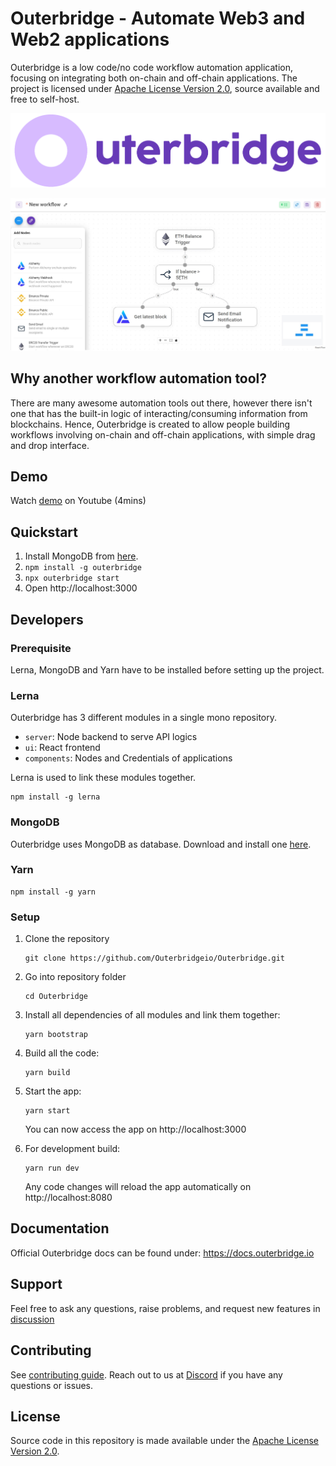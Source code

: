 # Outerbridge - Automate Web3 and Web2 applications

Outerbridge is a low code/no code workflow automation application, focusing on integrating both on-chain and off-chain applications. The project is licensed under [Apache License Version 2.0](LICENSE.md), source available and free to self-host.

![Outerbridge](./assets/outerbridge_brand.png)

![Outerbridge Screenshot](./assets/screenshot_outerbridge.jpg)

## Why another workflow automation tool?

There are many awesome automation tools out there, however there isn't one that has the built-in logic of interacting/consuming information from blockchains. Hence, Outerbridge is created to allow people building workflows involving on-chain and off-chain applications, with simple drag and drop interface. 

## Demo
Watch [demo](https://www.youtube.com/watch?v=x-AfrkKvZ4M) on Youtube (4mins)

## Quickstart
1. Install MongoDB from [here](https://www.mongodb.com/try/download/community?tck=docs_server).
1. `npm install -g outerbridge`
2. `npx outerbridge start`
3. Open http://localhost:3000


## Developers

### Prerequisite
Lerna, MongoDB and Yarn have to be installed before setting up the project.

### Lerna
Outerbridge has 3 different modules in a single mono repository.
- `server`: Node backend to serve API logics
- `ui`: React frontend
- `components`: Nodes and Credentials of applications

Lerna is used to link these modules together.
```
npm install -g lerna
```

### MongoDB
Outerbridge uses MongoDB as database. Download and install one [here](https://www.mongodb.com/try/download/community?tck=docs_server).

### Yarn
```
npm install -g yarn
```

### Setup
1. Clone the repository
	```
	git clone https://github.com/Outerbridgeio/Outerbridge.git
	```

2. Go into repository folder
	```
	cd Outerbridge
	```

3. Install all dependencies of all modules and link them together:
	```
	yarn bootstrap
	```

4. Build all the code:
	```
	yarn build
	```

5. Start the app:
	```
	yarn start
	```
	You can now access the app on http://localhost:3000

6. For development build:
	```
	yarn run dev
	```
	Any code changes will reload the app automatically on http://localhost:8080

## Documentation
Official Outerbridge docs can be found under: https://docs.outerbridge.io

## Support
Feel free to ask any questions, raise problems, and request new features in [discussion](https://github.com/Outerbridgeio/Outerbridge/discussions)

## Contributing
See [contributing guide](CONTRIBUTING.md). Reach out to us at [Discord](https://discord.gg/Y9VE4ykPDJ) if you have any questions or issues.

## License
Source code in this repository is made available under the [Apache License Version 2.0](LICENSE.md).
